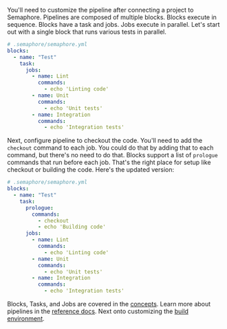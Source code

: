 You'll need to customize the pipeline after connecting a project to
Semaphore. Pipelines are composed of multiple blocks. Blocks execute
in sequence. Blocks have a task and jobs. Jobs execute in parallel.
Let's start out with a single block that runs various tests in
parallel.

```yml
# .semaphore/semaphore.yml
blocks:
  - name: "Test"
    task:
      jobs:
        - name: Lint
          commands:
            - echo 'Linting code'
        - name: Unit
          commands:
            - echo 'Unit tests'
        - name: Integration
          commands:
            - echo 'Integration tests'
```

Next, configure pipeline to checkout the code. You'll need to add the
`checkout` command to each job. You could do that by adding that to
each command, but there's no need to do that. Blocks support a list of
`prologue` commands that run before each job. That's the right place
for setup like checkout or building the code. Here's the updated
version:

```yml
# .semaphore/semaphore.yml
blocks:
  - name: "Test"
    task:
      prologue:
        commands:
          - checkout
          - echo 'Building code'
      jobs:
        - name: Lint
          commands:
            - echo 'Linting code'
        - name: Unit
          commands:
            - echo 'Unit tests'
        - name: Integration
          commands:
            - echo 'Integration tests'
```

Blocks, Tasks, and Jobs are covered in the [concepts][]. Learn more
about pipelines in the [reference docs][pipeline]. Next onto
customizing the [build environment][next].

[concepts]: https://docs.semaphoreci.com/article/62-concepts
[pipeline]: https://docs.semaphoreci.com/article/50-pipeline-yaml
[next]: https://docs.semaphoreci.com/article/65-customizing-build-environment
